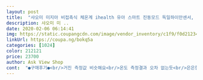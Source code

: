 ```yaml
---
layout: post 
title:  "샤오미 미지아 비접촉식 체온계 ihealth 유아 스마트 진동모드 독일하이만센서, 1개" 
description: 샤오미 미 ..
date: 2020-02-06 06:14:41 
img: https://static.coupangcdn.com/image/vendor_inventory/c1f9/f0d212348bfbb2560b5728f951b5580803bb85bfd7d30c7a984858c9b10a.jpg 
linkUrl: https://coupa.ng/bokq5a 
categories: [1024] 
color: 212121 
price: 23700 
author: Ask View Shop 
cont:  "●구매후기●<br/>거진 측정값 비슷해요<br/>온도 측정결과 오차 없는듯<br/>은은한 led로 온도가 표시되서, 자고 있는 아이의 체온을 측정할 때 아주 유용합니다<br/>잘 작동합니다.<br/> 단지 온도의 가독성이 약간 떨어지는 느낌.<br/> 나의 눈이 문제일지 모르지만 정면으로 보면 온도가 약간 번져보이고 약간 기울여서 봐야지 제대로 보임.<br/> 하지만 아무 문제 없음.<br/> 온도는 거의 정확한듯.<br/>.<br/><br/>접촉식 온도계랑 교차 테스트 해봤는데<br/>거진 측정값 비슷해요<br/>온도 측정결과 오차 없는듯<br/>은은한 led로 온도가 표시되서, 자고 있는 아이의 체온을 측정할 때 아주 유용합니다<br/>잘 작동합니다.<br/> 단지 온도의 가독성이 약간 떨어지는 느낌.<br/> 나의 눈이 문제일지 모르지만 정면으로 보면 온도가 약간 번져보이고 약간 기울여서 봐야지 제대로 보임.<br/> 하지만 아무 문제 없음.<br/> 온도는 거의 정확한듯.<br/>.<br/><br/>접촉식 온도계랑 교차 테스트 해봤는데<br/>" 
---
```

